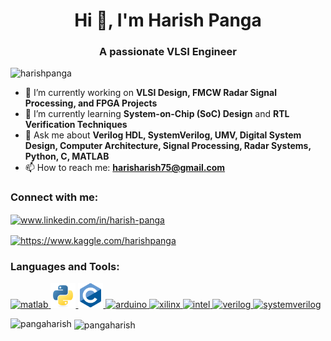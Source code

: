 <h1 align="center">Hi 👋, I'm Harish Panga</h1>
<h3 align="center">A passionate VLSI Engineer</h3>

<p align="left"> <img src="https://online.stanford.edu/sites/default/files/styles/figure_default/public/2019-11/design-projects-in-VLSI-systems_EE272.jpg?itok=JU1KIMj0" alt="harishpanga" /> </p>

- 🔭 I’m currently working on **VLSI Design, FMCW Radar Signal Processing, and FPGA Projects**
- 🌱 I’m currently learning **System-on-Chip (SoC) Design** and **RTL Verification Techniques**
- 💬 Ask me about **Verilog HDL, SystemVerilog, UMV, Digital System Design, Computer Architecture, Signal Processing, Radar Systems, Python, C, MATLAB**
- 📫 How to reach me: **harisharish75@gmail.com**


<h3 align="left">Connect with me:</h3>
<p align="left">
<a href="https://linkedin.com/in/www.linkedin.com/in/harish-panga" target="blank"><img align="center" src="https://raw.githubusercontent.com/rahuldkjain/github-profile-readme-generator/master/src/images/icons/Social/linked-in-alt.svg" alt="www.linkedin.com/in/harish-panga" height="30" width="40" /></a>
  
<a href="https://kaggle.com/https://www.kaggle.com/harishpanga" target="blank"><img align="center" src="https://raw.githubusercontent.com/rahuldkjain/github-profile-readme-generator/master/src/images/icons/Social/kaggle.svg" alt="https://www.kaggle.com/harishpanga" height="30" width="40" /></a>
</p>

<h3 align="left">Languages and Tools:</h3>
<p align="left">
  <a href="https://www.mathworks.com/" target="_blank" rel="noreferrer">
    <img src="https://upload.wikimedia.org/wikipedia/commons/2/21/Matlab_Logo.png" alt="matlab" width="40" height="40"/>
  </a>
   <a href="https://www.python.org" target="_blank" rel="noreferrer">
    <img src="https://raw.githubusercontent.com/devicons/devicon/master/icons/python/python-original.svg" alt="python" width="40" height="40"/>
  </a>
  <a href="https://www.cprogramming.com/" target="_blank" rel="noreferrer">
    <img src="https://raw.githubusercontent.com/devicons/devicon/master/icons/c/c-original.svg" alt="c" width="40" height="40"/>
  </a>
  <a href="https://www.arduino.cc/" target="_blank" rel="noreferrer">
    <img src="https://cdn.worldvectorlogo.com/logos/arduino-1.svg" alt="arduino" width="40" height="40"/>
  </a>
  <a href="https://www.xilinx.com/" target="_blank" rel="noreferrer">
    <img src="https://upload.wikimedia.org/wikipedia/commons/4/47/Xilinx_logo.svg" alt="xilinx" width="40" height="40"/>
  </a>
  <a href="https://www.intel.com/content/www/us/en/programmable/fpga.html" target="_blank" rel="noreferrer">
    <img src="https://upload.wikimedia.org/wikipedia/commons/d/d2/Intel_logo_2020.svg" alt="intel" width="40" height="40"/>
  </a>
  
  <a href="https://www.verilog.com/" target="_blank" rel="noreferrer">
    <img src="https://upload.wikimedia.org/wikipedia/commons/7/7b/Verilog_logo.svg" alt="verilog" width="40" height="40"/>
  </a>
  <a href="https://www.systemverilog.org/" target="_blank" rel="noreferrer">
    <img src="https://upload.wikimedia.org/wikipedia/commons/a/a2/SystemVerilog_logo.svg" alt="systemverilog" width="40" height="40"/>
  </a>
 
  
</p>

<p><img align="left" src="https://github-readme-stats.vercel.app/api/top-langs?username=pangaharish&show_icons=true&locale=en&layout=compact" alt="pangaharish" /></p>

<p>&nbsp;<img align="center" src="https://github-readme-stats.vercel.app/api?username=pangaharish&show_icons=true&locale=en" alt="pangaharish" /></p>
